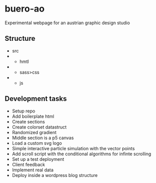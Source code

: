 # buero-ao
Experimental webpage for an austrian graphic design studio

## Structure
* src
* * hmtl
* * sass>css
* * js 

## Development tasks
* Setup repo
* Add boilerplate html
* Create sections
* Create colorset datastruct
* Randomized gradient
* Middle section is a p5 canvas
* Load a custom svg logo
* Simple interactive particle simulation with the vector points
* Add scroll script with the conditional algorithms for infinte scrolling
* Set up a test deployment 
* Client feedback
* Implement real data
* Deploy inside a wordpress blog structure


